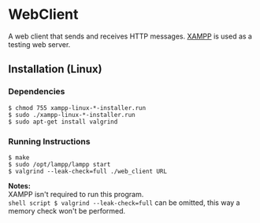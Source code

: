 # WebClient
A web client that sends and receives HTTP messages. [XAMPP](https://apachefriends.org/index.html) is used as a testing web server.

## Installation (Linux)

### Dependencies
```shell script
$ chmod 755 xampp-linux-*-installer.run
$ sudo ./xampp-linux-*-installer.run
$ sudo apt-get install valgrind
```

### Running Instructions
```shell script
$ make
$ sudo /opt/lampp/lampp start
$ valgrind --leak-check=full ./web_client URL
```

**Notes:**  
XAMPP isn't required to run this program.  
```shell script $ valgrind --leak-check=full``` can be omitted, this way a memory check won't be performed.

